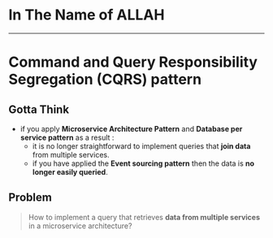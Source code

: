 # In The Name of ALLAH 
---
# Command and Query Responsibility Segregation (CQRS) pattern

## Gotta Think 
- if you apply __Microservice Architecture Pattern__ and __Database per service pattern__  as a result :
  - it is no longer straightforward to implement queries that __join data__ from multiple services.
  - if you have applied the __Event sourcing pattern__ then the data is __no longer easily queried__.

## Problem
> How to implement a query that retrieves __data from multiple services__ in a microservice architecture?
